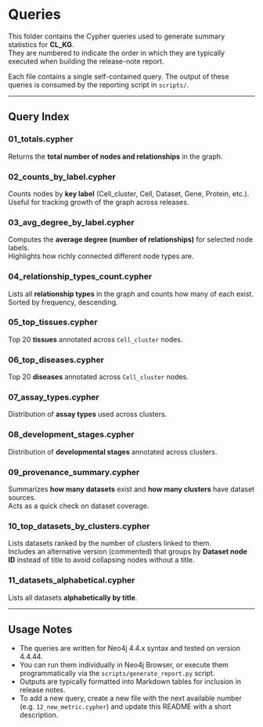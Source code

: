 # Queries

This folder contains the Cypher queries used to generate summary statistics for **CL_KG**.  
They are numbered to indicate the order in which they are typically executed when building the release-note report.

Each file contains a single self-contained query. The output of these queries is consumed by the reporting script in `scripts/`.

---

## Query Index

### 01_totals.cypher
Returns the **total number of nodes and relationships** in the graph.

### 02_counts_by_label.cypher
Counts nodes by **key label** (Cell_cluster, Cell, Dataset, Gene, Protein, etc.).  
Useful for tracking growth of the graph across releases.

### 03_avg_degree_by_label.cypher
Computes the **average degree (number of relationships)** for selected node labels.  
Highlights how richly connected different node types are.

### 04_relationship_types_count.cypher
Lists all **relationship types** in the graph and counts how many of each exist.  
Sorted by frequency, descending.

### 05_top_tissues.cypher
Top 20 **tissues** annotated across `Cell_cluster` nodes.

### 06_top_diseases.cypher
Top 20 **diseases** annotated across `Cell_cluster` nodes.

### 07_assay_types.cypher
Distribution of **assay types** used across clusters.

### 08_development_stages.cypher
Distribution of **developmental stages** annotated across clusters.

### 09_provenance_summary.cypher
Summarizes **how many datasets** exist and **how many clusters** have dataset sources.  
Acts as a quick check on dataset coverage.

### 10_top_datasets_by_clusters.cypher
Lists datasets ranked by the number of clusters linked to them.  
Includes an alternative version (commented) that groups by **Dataset node ID** instead of title to avoid collapsing nodes without a title.

### 11_datasets_alphabetical.cypher
Lists all datasets **alphabetically by title**.

---

## Usage Notes

- The queries are written for Neo4j 4.4.x syntax and tested on version 4.4.44.
- You can run them individually in Neo4j Browser, or execute them programmatically via the `scripts/generate_report.py` script.  
- Outputs are typically formatted into Markdown tables for inclusion in release notes.  
- To add a new query, create a new file with the next available number (e.g. `12_new_metric.cypher`) and update this README with a short description.
